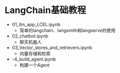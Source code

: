 # LangChain基础教程
- 01_llm_app_LCEL.ipynb
    - 简单的langchain、langsmith和langserve的使用
- 02_chatbot.ipynb
    - 聊天机器人
- 03_Vector_stores_and_retrievers.ipynb
    - 向量存储和检索
- -4_build_agent.ipynb
    - 构建一个Agent
